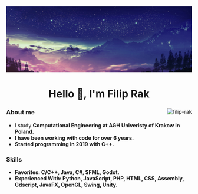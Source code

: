 <p align="center">
  <img src="media/background.jpg" alt="background">
</p>

<h1 align="center">Hello 👋, I'm Filip Rak</h1>

<div id="wrapper">
  <p><img align="right" src="https://github-readme-stats.vercel.app/api/top-langs?username=filip-rak&hide=jupyter%20notebook,html,php,css&show_icons=true&theme=tokyonight&locale=en&layout=compact" alt="filip-rak" /></p>
  <h3 align="left"><strong>About me</strong></h3>
  <ul>
    <li>I study <strong>Computational Engineering<strong/> at <strong>AGH Univeristy of Krakow<strong/> in Poland.</li>
    <li>I have been working with code for over <strong>6 years</strong>.</li>
    <li>Started programming in <strong>2019</strong> with <strong>C++</strong>.</li>
  </ul>

  <h3 align="left"><strong>Skills</strong></h3>
  <ul>
    <li><strong>Favorites</strong>: C/C++, Java, C#, SFML, Godot.</li>
    <li><strong>Experienced With</strong>: Python, JavaScript, PHP, HTML, CSS, Assembly, Gdscript, JavaFX, OpenGL, Swing, Unity.</li>
  </ul>
  
</div>

